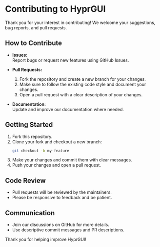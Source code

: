 # Contributing to HyprGUI

Thank you for your interest in contributing! We welcome your suggestions, bug reports, and pull requests.

## How to Contribute

- **Issues:**  
  Report bugs or request new features using GitHub Issues.

- **Pull Requests:**  
  1. Fork the repository and create a new branch for your changes.  
  2. Make sure to follow the existing code style and document your changes.  
  3. Open a pull request with a clear description of your changes.

- **Documentation:**  
  Update and improve our documentation where needed.

## Getting Started

1. Fork this repository.
2. Clone your fork and checkout a new branch:
   ```bash
   git checkout -b my-feature
   ```
3. Make your changes and commit them with clear messages.
4. Push your changes and open a pull request.

## Code Review

- Pull requests will be reviewed by the maintainers.
- Please be responsive to feedback and be patient.

## Communication

- Join our discussions on GitHub for more details.
- Use descriptive commit messages and PR descriptions.

Thank you for helping improve HyprGUI!